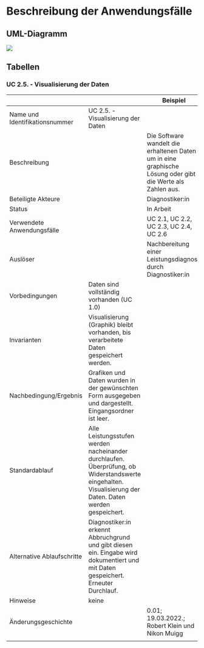 # Beschreibung der Anwendungsfälle

## UML-Diagramm

![](UML_UseCase_Ergometer.svg)

## Tabellen


### UC 2.5. - Visualisierung der Daten 


|                |                                                                                                                                                   |Beispiel                                                                                                                                         |
|--------------------------------|-----------------------------------------------------------------------------------------------------------------------------------------------------------------------------------------|--------------------------------------------------------------------------------------------------------------------------------------------------|
| Name und Identifikationsnummer |                                                                                                   UC 2.5. - Visualisierung der Daten                                                                                                                |
| Beschreibung                   |                                                                                                                |Die Software wandelt die erhaltenen Daten um in eine graphische Lösung oder gibt die Werte als Zahlen aus.|
| Beteiligte Akteure             |                                                                                                        |Diagnostiker:in                                                                                                                    |
| Status                         |                                                                                                               |In Arbeit                                                                                                                                        |
| Verwendete Anwendungsfälle     |                                                                                    |UC 2.1, UC 2.2, UC 2.3, UC 2.4, UC 2.6                                                                                                          |
| Auslöser                       |                                                                                                    |Nachbereitung einer Leistungsdiagnose durch Diagnostiker:in                                                                                           |
| Vorbedingungen                 |                                                                                            Daten sind vollständig vorhanden (UC 1.0)                                                                                                                                            |
| Invarianten                    |   Visualisierung (Graphik) bleibt vorhanden, bis verarbeitete Daten gespeichert werden.                                                                        |
| Nachbedingung/Ergebnis         |                                                                                                    Grafiken und Daten wurden in der gewünschten Form ausgegeben und dargestellt. Eingangsordner ist leer.                                                                    |
| Standardablauf                 |                                      Alle Leistungsstufen werden nacheinander durchlaufen. Überprüfung, ob Widerstandswerte eingehalten. Visualisierung der Daten. Daten werden gespeichert.                     |
| Alternative Ablaufschritte     |                                            Diagnostiker:in erkennt Abbruchgrund und gibt diesen ein. Eingabe wird dokumentiert und mit Daten gespeichert. Erneuter Durchlauf.                                                                       |
| Hinweise                       |             keine                                                                                                                                            |
| Änderungsgeschichte            |                                                                                                                                                     |0.01; 19.03.2022.; Robert Klein und Nikon Muigg                                                                                                                  |
|                                |                                                                                                                                                                                         |                                                                                                                                                  |


